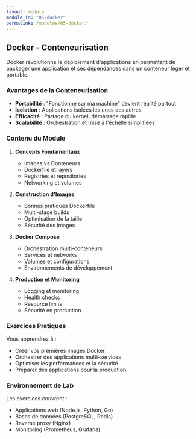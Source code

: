```yaml
---
layout: module
module_id: "05-docker"
permalink: /modules/05-docker/
---
```


## Docker - Conteneurisation

Docker révolutionne le déploiement d'applications en permettant de packager une application et ses dépendances dans un conteneur léger et portable.

### Avantages de la Conteneurisation

- **Portabilité** : "Fonctionne sur ma machine" devient réalité partout
- **Isolation** : Applications isolées les unes des autres
- **Efficacité** : Partage du kernel, démarrage rapide
- **Scalabilité** : Orchestration et mise à l'échelle simplifiées

### Contenu du Module

1. **Concepts Fondamentaux**
   - Images vs Conteneurs
   - Dockerfile et layers
   - Registries et repositories
   - Networking et volumes

2. **Construction d'Images**
   - Bonnes pratiques Dockerfile
   - Multi-stage builds
   - Optimisation de la taille
   - Sécurité des images

3. **Docker Compose**
   - Orchestration multi-conteneurs
   - Services et networks
   - Volumes et configurations
   - Environnements de développement

4. **Production et Monitoring**
   - Logging et monitoring
   - Health checks
   - Resource limits
   - Sécurité en production

### Exercices Pratiques

Vous apprendrez à :
- Créer vos premières images Docker
- Orchestrer des applications multi-services
- Optimiser les performances et la sécurité
- Préparer des applications pour la production

### Environnement de Lab

Les exercices couvrent :
- Applications web (Node.js, Python, Go)
- Bases de données (PostgreSQL, Redis)
- Reverse proxy (Nginx)
- Monitoring (Prometheus, Grafana)